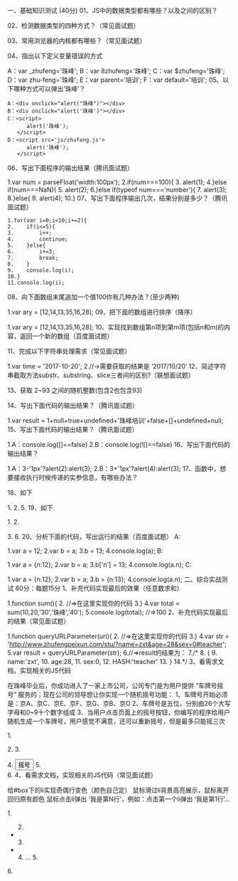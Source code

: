 一、基础知识测试 (40分)
01、JS中的数据类型都有哪些？以及之间的区别？

02、检测数据类型的四种方式？（常见面试题）
<!-- typof instanceof -->
03、常用浏览器的内核都有哪些？（常见面试题）

04、指出以下定义变量错误的方式

A：var _zhufeng='珠峰';
B：var 8zhufeng='珠峰';
C：var $zhufeng='珠峰';
D：var zhu-feng='珠峰';
E：var parent='培训';
F：var default='培训';
05、以下哪种方式可以弹出‘珠峰’？
```
A：<div onclick="alert("珠峰")"></div>
B：<div onclick="alert('珠峰')"></div>
C：<script>
      alert('珠峰');
   </script>
D：<script src='js/zhufeng.js'>
      alert('珠峰');
   </script>
```
06、写出下面程序的输出结果（腾讯面试题）

1.var num = parseFloat('width:100px');
2.if(num===100){
3.   alert(1);
4.}else if(num===NaN){
5.   alert(2);
6.}else if(typeof num==='number'){
7.   alert(3);
8.}else{
9.   alert(4);
10.}
07、写出下面程序输出几次，结果分别是多少？（腾讯面试题）
```
1.for(var i=0;i<10;i+=2){
2.    if(i<=5){
3.        i++;
4.        continue;
5.    }else{
6.        i+=3;
7.        break;
8.    }
9.    console.log(i);
10.}
11.console.log(i);
```
08、向下面数组末尾追加一个值100你有几种办法？(至少两种)

1.var ary = [12,14,13,35,16,28];
09、把下面的数组进行排序（降序）

1.var ary = [12,14,13,35,16,28];
10、实现找到数组第n项到第m项(包括n和m)的内容，返回一个新的数组（百度面试题）

11、完成以下字符串处理需求（常见面试题）

1.var time = '2017-10-20';
2.//->需要获取的结果是 ‘2017/10/20’
12、简述字符串截取方法substr、substring、slice三者间的区别?（联想面试题）

13、获取 2~93 之间的随机整数(包含2也包含93)

14、写出下面代码的输出结果？（腾讯面试题）

1.var result = 1+null+true+undefined+'珠峰培训'+false+[]+undefined+null;
15、写出下面代码的输出结果？（腾讯面试题）

1.A：console.log([]==false)
2.B：console.log(![]==false)
16、写出下面代码的输出结果？

1.A：3-'1px'?alert(2):alert(3);
2.B：3+'1px'?alert(4):alert(3);
17、函数中，想要接收执行时候传递的实参信息，有哪些办法？

18、如下

1.<body>
2.   <script>
3.       //=>在JS中动态创建一个div，并且把其添加到body的末尾
4.   </script>
5.</body>
19、如下

1.<body>
2.   <div id='box' class='box'></div>
3.   <script>
4.       //=>在JS中获取这个元素对象（一个元素对象，不是元素集合），你有哪些办法可以实现？
5.   </script>
6.</body>
20、分析下面的代码，写出运行的结果（百度面试题） 
A:

1.var a = 12;
2.var b = a;
3.b = 13;
4.console.log(a);
B:

1.var a = {n:12};
2.var b = a;
3.b['n'] = 13;
4.console.log(a.n);
C:

1.var a = {n:12};
2.var b = a;
3.b = {n:13};
4.console.log(a.n);
二、综合实战测试 60分：每题15分
1、补充代码实现最后的效果（任意数求和）

1.function sum(){
2.    //=>在这里实现你的代码
3.}
4.var total = sum(10,20,'30','珠峰','40');
5.console.log(total); //=>100
2、补充代码实现最后的结果（常见面试题）

1.function queryURLParameter(url){
2.    //=>在这里实现你的代码
3.}
4.var str = 'http://www.zhufengpeixun.com/stu/?name=zxt&age=28&sex=0#teacher';
5.var result = queryURLParameter(str);
6.//=>result的结果为：
7./*
8. {
9.   name:'zxt',
10.   age:28,
11.   sex:0,
12.   HASH:'teacher'
13. }
14.*/
3、看需求文档，实现相关的JS代码

在珠峰毕业后，你成功进入了一家上市公司，公司专门是为用户提供 “车牌号摇号” 服务的；现在公司的领导想让你实现一个随机摇号功能： 
1、车牌号开始必须是：京A、京C、京E、京F、京G、京B、京O 
2、车牌号是五位，分别由26个大写字母和0~9十个数字组成 
3、当用户点击页面上的摇号按钮，你编写的程序给用户随机生成一个车牌号，用户感觉不满意，还可以重新摇号，但是最多只能摇三次

1.<div class='box'>
2.    <!--P：存放生成的车牌号-->
3.    <p id='licensePlate'></p>
4.    <input type='button' value='摇号' id='shakeBtn'/>
5.</div>
6.<script>
7.    //=>完成你的JS代码，实现老板安排的需求
8.</script>
4、看需求文档，实现相关的JS代码（常见面试题）

给#box下的li实现奇偶行变色（颜色自己定） 
鼠标滑过li背景高亮展示，鼠标离开回归原有颜色 
鼠标点击li弹出 ‘我是第N行’，例如：点击第一个li弹出 ‘我是第1行’…

1.<ul id='box'>
2.    <li></li>
3.    <li></li>
4.    ...
5.</ul>
6.<script>
7.    //=>完成你的JS代码，实现相关需求
8.</script>